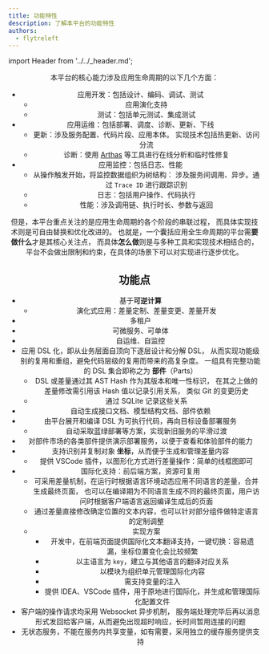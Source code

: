 ```yaml
---
title: 功能特性
description: 了解本平台的功能特性
authors:
  - flytreleft
---
```


import Header from '../../\_header.md';

<Header />

本平台的核心能力涉及应用生命周期的以下几个方面：

- 应用开发：包括设计、编码、调试、测试
  - 应用演化支持
  - 测试：包括单元测试、集成测试
- 应用运维：包括部署、调度、诊断、更新、下线
  - 更新：涉及服务配置、代码片段、应用本体。
    实现技术包括热更新、访问分流
  - 诊断：使用 [Arthas](https://arthas.aliyun.com/)
    等工具进行在线分析和临时性修复
- 应用监控：包括日志、性能
  - 从操作触发开始，将监控数据组织为树结构：
    涉及服务间调用、异步。通过 `Trace ID` 进行跟踪识别
  - 日志：包括用户操作、代码执行
  - 性能：涉及调用链、执行时长、参数与返回

但是，本平台重点关注的是应用生命周期的各个阶段的串联过程，
而具体实现技术则是可自由替换和优化改进的。
也就是，一个囊括应用全生命周期的平台需**要做什么**才是其核心关注点，
而具体**怎么做**则是与多种工具和实现技术相结合的，
平台不会做出限制和约束，在具体的场景下可以对实现进行逐步优化。

## 功能点

- 基于**可逆计算**
  - 演化式应用：差量定制、差量变更、差量开发
- 多租户
- 可微服务、可单体
- 自运维、自监控
- 应用 DSL 化，即从业务层面自顶向下逐层设计和分解 DSL，
  从而实现功能级别的复用和重组，避免代码层级的复用而带来的高复杂度。
  一组具有完整功能的 DSL 集合即称之为 **部件**（Parts）
  - DSL 或差量通过其 AST Hash 作为其版本和唯一性标识，
    在其之上做的差量修改需引用该 Hash 值以记录引用关系，
    类似 Git 的变更历史
  - 通过 SQLite 记录这些关系
- 自动生成接口文档、模型结构文档、部件依赖
- 由平台展开和编译 DSL 为可执行代码，再向目标设备部署服务
  - 自动采取蓝绿部署等方案，实现新旧服务的平滑过渡
- 对部件市场的各类部件提供演示部署服务，以便于查看和体验部件的能力
- 支持识别并复制对象 **坐标**，从而便于生成和管理差量内容
  - 提供 VSCode 插件，以图形化方式进行差量操作：简单的线框图即可
- 国际化支持：前后端方案，资源可复用
  - 可采用差量机制，在运行时根据语言环境动态应用不同语言的差量，合并生成最终页面，
    也可以在编译期为不同语言生成不同的最终页面，用户访问时根据客户端语言返回编译生成后的页面
  - 通过差量直接修改确定位置的文本内容，也可以针对部分组件做特定语言的定制调整
  - 实现方案
    - 开发中，在前端页面提供国际化文本翻译支持，一键切换：容易遗漏，坐标位置变化会比较频繁
    - 以主语言为 `key`，建立与其他语言的翻译对应关系
    - 以模块为组织单元管理国际化内容
    - 需支持变量的注入
    - 提供 IDEA、VSCode 插件，用于原地进行国际化，并生成和管理国际化配置文件
- 客户端的操作请求均采用 Websocket 异步机制，
  服务端处理完毕后再以消息形式发回给客户端，从而避免出现超时响应，长时间暂用连接的问题
- 无状态服务，不能在服务内共享变量，如有需要，采用独立的缓存服务提供支持
